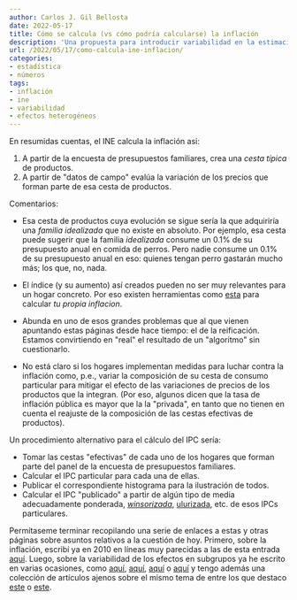 ```yaml
---
author: Carlos J. Gil Bellosta
date: 2022-05-17
title: Cómo se calcula (vs cómo podría calcularse) la inflación
description: 'Una propuesta para introducir variabilidad en la estimación de la inflación'
url: /2022/05/17/como-calcula-ine-inflacion/
categories:
- estadística
- números
tags:
- inflación
- ine
- variabilidad
- efectos heterogéneos
---
```


En resumidas cuentas, el INE calcula la inflación asi:

1. A partir de la encuesta de presupuestos familiares, crea una _cesta típica_ de productos.
2. A partir de "datos de campo" evalúa la variación de los precios que forman parte de esa cesta de productos.

Comentarios:

* Esa cesta de productos cuya evolución se sigue sería la que adquiriría una _familia idealizada_ que no existe en absoluto. Por ejemplo, esa cesta puede sugerir que la familia _idealizada_ consume un 0.1% de su presupuesto anual en comida de perros. Pero nadie consume un 0.1% de su presupuesto anual en eso: quienes tengan perro gastarán mucho más; los que, no, nada.

* El índice (y su aumento) así creados pueden no ser muy relevantes para un hogar concreto. Por eso existen herramientas como [esta](http://news.bbc.co.uk/2/hi/business/7669072.stm) para calcular _tu propia inflacion_.

* Abunda en uno de esos grandes problemas que al que vienen apuntando estas páginas desde hace tiempo: el de la reificación. Estamos convirtiendo en "real" el resultado de un "algoritmo" sin cuestionarlo.

* No está claro si los hogares implementan medidas para luchar contra la inflación como, p.e., variar la composición de su cesta de consumo particular para mitigar el efecto de las variaciones de precios de los productos que la integran. (Por eso, algunos dicen que la tasa de inflación pública es mayor que la la "privada", en tanto que no tienen en cuenta el reajuste de la composición de las cestas efectivas de productos).

Un procedimiento alternativo para el cálculo del IPC sería:

* Tomar las cestas "efectivas" de cada uno de los hogares que forman parte del panel de la encuesta de presupuestos familiares.
* Calcular el IPC particular para cada una de ellas.
* Publicar el correspondiente histograma para la ilustración de todos.
* Calcular el IPC "publicado" a partir de algún tipo de media adecuadamente ponderada, [_winsorizada_](https://en.wikipedia.org/wiki/Winsorized_mean), [ulurizada](http://www.datanalytics.com/2021/11/24/medias-ponderadas-a-lo-uluru/), etc. de esos IPCs particulares.

Permítaseme terminar recopilando una serie de enlaces a estas y otras páginas sobre asuntos relativos a la cuestión de hoy. Primero, sobre la inflación, escribí ya en 2010 en líneas muy parecidas a las de esta entrada
[aquí](http://www.datanalytics.com/2010/10/12/el-indice-de-inflacion-sostenible-que-no-existe/). Luego, sobre la variabilidad de los efectos en subgrupos ya he escrito en varias ocasiones, como
[aquí](http://www.datanalytics.com/2020/07/14/sobre-el-efecto-medio/),
[aquí](http://www.datanalytics.com/2020/01/24/estan-los-hogares-preparados-para-una-nueva-recesion/),
[aquí](http://www.datanalytics.com/2013/04/15/tu-tasa-de-paro-en-medialab-prado/)
o [aquí](http://www.datanalytics.com/2020/02/06/model4you/)
y tengo además una colección de artículos ajenos sobre el mismo tema de entre los que destaco
[este](https://statmodeling.stat.columbia.edu/2020/07/13/if-variation-in-effects-is-so-damn-important-and-so-damn-obvious-why-do-we-hear-so-little-about-it/)
o [este](https://statmodeling.stat.columbia.edu/2018/11/28/multilevel-models-multiple-comparisons-varying-treatment-effects/).
